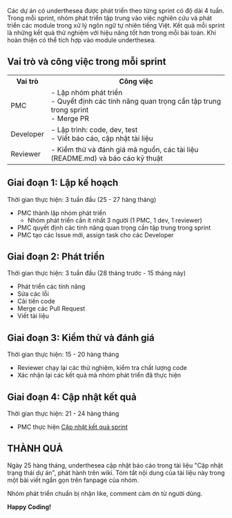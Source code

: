 Các dự án có underthesea được phát triển theo từng sprint có độ dài 4 tuần. Trong mỗi sprint, nhóm phát triển tập trung vào việc nghiên cứu và phát triển các module trong xử lý ngôn ngữ tự nhiên tiếng Việt. Kết quả mỗi sprint là những kết quả thử nghiệm với hiệu năng tốt hơn trong mỗi bài toán. Khi hoàn thiện có thể tích hợp vào module underthesea.

## Vai trò và công việc trong mỗi sprint

<table>
<tr>
  <th>Vai trò</th>
  <th>Công việc</th>
</tr>
<tr>
  <td>PMC</td>
  <td>
    - Lập nhóm phát triển <br>
    - Quyết định các tính năng quan trọng cần tập trung trong sprint<br>
    - Merge PR
   </ul>
  </td>
</tr>
<tr>
  <td>Developer</td>
  <td>
    - Lập trình: code, dev, test<br>
    - Viết báo cáo, cập nhật tài liệu
   </ul>
  </td>
</tr>
<tr>
  <td>Reviewer</td>
  <td>
    - Kiểm thử và đánh giá mã nguồn, các tài liệu (README.md) và báo cáo kỹ thuật
   </ul>
  </td>
</tr>
</table>

## Giai đoạn 1: Lập kế hoạch 

Thời gian thực hiện: 3 tuần đầu (25 - 27 hàng tháng)

* PMC thành lập nhóm phát triển
  * Nhóm phát triển cần ít nhất 3 người (1 PMC, 1 dev, 1 reviewer)
* PMC quyết định các tính năng quan trọng cần tập trung trong sprint
* PMC tạo các Issue mới, assign task cho các Developer

## Giai đoạn 2: Phát triển

Thời gian thực hiện: 3 tuần đầu (28 tháng trước - 15 tháng này)

* Phát triển các tính năng
* Sửa các lỗi
* Cải tiến code
* Merge các Pull Request
* Viết tài liệu

## Giai đoạn 3: Kiểm thử và đánh giá 

Thời gian thực hiện: 15 - 20 hàng tháng

* Reviewer chạy lại các thử nghiệm, kiểm tra chất lượng code
* Xác nhận lại các kết quả mà nhóm phát triển đã thực hiện 

## Giai đoạn 4: Cập nhật kết quả

Thời gian thực hiện: 21 - 24 hàng tháng

* PMC thực hiện [Cập nhật kết quả sprint](https://goo.gl/forms/7LkbwGVmAevm0cMF2)

## THÀNH QUẢ

Ngày 25 hàng tháng, underthesea cập nhật báo cáo trong tài liệu "Cập nhật trạng thái dự án", phát hành trên wiki. Tóm tắt nội dung của tài liệu này trong một bài viết ngắn gọn trên fanpage của nhóm.

Nhóm phát triển chuẩn bị nhận like, comment cảm ơn từ người dùng.

**Happy Coding!**